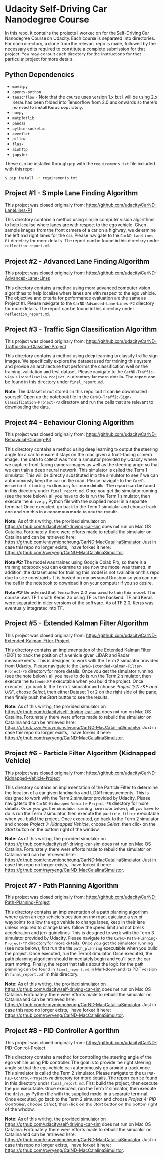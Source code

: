 # Udacity Self-Driving Car Nanodegree Course

In this repo, it contains the projects I worked on for the Self-Driving Car Nanodegree Course on Udacity.  Each course is separated into directories.  For each directory, a clone from the relevant repo is made, followed by the necessary edits required to constitute a complete submission for that project.  You may consult each directory for the instructions for that particular project for more details.

## Python Dependencies
* `moviepy`
* `opencv-python`
* `tensorflow` - Note that the course uses version 1.x but I will be using 2.x.  Keras has been folded into Tensorflow from 2.0 and onwards so there's no need to install Keras separately.
* `numpy`
* `matplotlib`
* `pandas`
* `python-socketio`
* `eventlet`
* `pillow`
* `flask`
* `aiohttp`
* `jupyter`

These can be installed through `pip` with the `requirements.txt` file included with this repo:

```sh
$ pip install -r requirements.txt
```

## Project #1 - Simple Lane Finding Algorithm

This project was cloned originally from: https://github.com/udacity/CarND-LaneLines-P1

This directory contains a method using simple computer vision algorithms to help localise where lanes are with respect to the ego vehicle.  Given sample images from the front camera of a car on a highway, we determine the left and right lanes for the car.  Please navigate to the `CarND-LaneLines-P1` directory for more details.  The report can be found in this directory under `reflection_report.md`.

## Project #2 - Advanced Lane Finding Algorithm

This project was cloned originally from: https://github.com/udacity/CarND-Advanced-Lane-Lines

This directory contains a method using more advanced computer vision algorithms to help localise where lanes are with respect to the ego vehicle.  The objective and criteria for performance evaluation are the same as Project #1.  Please navigate to the `CarND-Advanced-Lane-Lines-P2` directory for more details.  The report can be found in this directory under `reflection_report.md`.

## Project #3 - Traffic Sign Classification Algorithm

This project was cloned originally from: https://github.com/udacity/CarND-Traffic-Sign-Classifier-Project

This directory contains a method using deep learning to classify traffic sign images.  We specifically explore the dataset used for training this system and provide an architecture that performs the classification well on the training, validation and test dataset.  Please navigate to the `CarND-Traffic-Sign-Classification-Project-P3` directory for more details.  The report can be found in this directory under `final_report.md`.

**Note:**  The dataset is not stored on this repo, but it can be downloaded yourself.  Open up the notebook file in the  `CarND-Traffic-Sign-Classification-Project-P3` directory and run the cells that are relevant to downloading the data.

## Project #4 - Behaviour Cloning Algorithm

This project was cloned originally from: https://github.com/udacity/CarND-Behavioral-Cloning-P3

This directory contains a method using deep learning to output the steering angle for a car to ensure it stays on the road given a front-facing camera image.  The data to collect was from a simulator provided by Udacity where we capture front-facing camera images as well as the steering angle so that we can train a deep neural network.  This simulator is called the Term 1 simulator.  This will be directly substituted into the simulator to see if we can autonomously keep the car on the road.  Please navigate to the `CarND-Behavioral-Cloning-P4` directory for more details.  The report can be found in this directory under `final_report.md`.  Once you get the simulator running (see the note below), all you have to do is run the Term 1 simulator, then execute the `drive.py` Python file with the supplied model in a separate terminal.  Once executed, go back to the Term 1 simulator and choose track one and run this in autonomous mode to see the results.

**Note:** As of this writing, the provided simulator on https://github.com/udacity/self-driving-car-sim does not run on Mac OS Catalina.  Fortunately, there were efforts made to rebuild the simulator on Catalina and can be retrieved here: https://github.com/endymioncheung/CarND-MacCatalinaSimulator.  Just in case this repo no longer exists, I have forked it here: https://github.com/rayryeng/CarND-MacCatalinaSimulator.

**Note #2:** The model was trained using Google Colab Pro, so there is a training notebook you can examine to see how the model was trained.  In addition, the dataset used for training this model is not available on this repo due to size constraints.  It is hosted on my personal Dropbox so you can run the cell in the notebook to download it on your computer if you so desire.

**Note #3:** Be advised that Tensorflow 2.0 was used to train this model.  The course uses TF 1.x with Keras 2.x using TF as the backend.  TF and Keras were separated in older versions of the software.  As of TF 2.0, Keras was eventually integrated into TF.

## Project #5 - Extended Kalman Filter Algorithm

This project was cloned originally from: https://github.com/udacity/CarND-Extended-Kalman-Filter-Project

This directory contains an implementation of the Extended Kalman Filter (EKF) to track the position of a vehicle given LiDAR and Radar measurements.  This is designed to work with the Term 2 simulator provided from Udacity.  Please navigate to the `CarND-Extended-Kalman-Filter-Project-P5` directory for more details.  Once you get the simulator running (see the note below), all you have to do is run the Term 2 simulator, then execute the `ExtendedKF` executable when you build the project.   Once executed, go back to the Term 2 simulator and choose *Project 1/2: EKF and UKF*, choose *Select*, then either Dataset 1 or 2 on the right side of the pane, then finally push the *Start* button to see the results.

**Note:** As of this writing, the provided simulator on https://github.com/udacity/self-driving-car-sim does not run on Mac OS Catalina.  Fortunately, there were efforts made to rebuild the simulator on Catalina and can be retrieved here: https://github.com/endymioncheung/CarND-MacCatalinaSimulator.  Just in case this repo no longer exists, I have forked it here: https://github.com/rayryeng/CarND-MacCatalinaSimulator.

## Project #6 - Particle Filter Algorithm (Kidnapped Vehicle)

This project was cloned originally from: https://github.com/udacity/CarND-Kidnapped-Vehicle-Project

This directory contains an implementation of the Particle Filter to determine the location of a car given landmarks and LIDAR measurements.  This is designed to work with the Term 2 simulator provided by Udacity.  Please navigate to the `CarND-Kidnapped-Vehicle-Project-P6` directory for more details.  Once you get the simulator running (see note below), all you have to do is run the Term 2 simulator, then execute the `particle_filter` executable when you build the project.  Once executed, go back to the Term 2 simulator and choose *Project 3: Kidnapped Vehicle*, choose *Select*, then click on the *Start* button on the bottom right of the window.

**Note:** As of this writing, the provided simulator on https://github.com/udacity/self-driving-car-sim does not run on Mac OS Catalina.  Fortunately, there were efforts made to rebuild the simulator on Catalina and can be retrieved here: https://github.com/endymioncheung/CarND-MacCatalinaSimulator.  Just in case this repo no longer exists, I have forked it here: https://github.com/rayryeng/CarND-MacCatalinaSimulator.

## Project #7 - Path Planning Algorithm

This project was cloned originally from: https://github.com/udacity/CarND-Path-Planning-Project

This directory contains an implementation of a path planning algorithm where given an ego vehicle's position on the road, calculate a set of waypoints to allow the ego vehicle to change lanes, keep in their lane unless required to change lanes, follow the speed limit and not break acceleration and jerk guidelines.  This is designed to work with the Term 3 simulator provided by Udacity.  Please navigate to the `CarND-Path-Planning-Project-P7` directory for more details.  Once you get the simulator running (see note below), first run the the `path_planning` executable when you build the project.  Once executed, run the Term3 simulator.  Once executed, the path planning algorithm should immediately begin and you'll see the car start moving.  Finally, the report that talks about the logic for the path planning can be found in `final_report.md` in Markdown and its PDF version in `final_report.pdf` in this directory.

**Note:** As of this writing, the provided simulator on https://github.com/udacity/self-driving-car-sim does not run on Mac OS Catalina.  Fortunately, there were efforts made to rebuild the simulator on Catalina and can be retrieved here: https://github.com/endymioncheung/CarND-MacCatalinaSimulator.  Just in case this repo no longer exists, I have forked it here: https://github.com/rayryeng/CarND-MacCatalinaSimulator.

## Project #8 - PID Controller Algorithm

This project was cloned originally from: https://github.com/udacity/CarND-PID-Control-Project

This directory contains a method for controlling the steering angle of the ego vehicle using PID controller.  The goal is to provide the right steering angle so that the ego vehicle can autonomously go around a track once.  This simulator is called the Term 2 simulator.  Please navigate to the `CarND-PID-Control-Project-P8` directory for more details.  The report can be found in this directory under `final_report.md`.  First build the project, then execute the `pid` executable.  Once executed, run the Term 2 simulator, then execute the `drive.py` Python file with the supplied model in a separate terminal.  Once executed, go back to the Term 2 simulator and choose *Project 4: PID Controller*, choose *Select*, then click on the *Start* button on the bottom right of the window.


**Note:** As of this writing, the provided simulator on https://github.com/udacity/self-driving-car-sim does not run on Mac OS Catalina.  Fortunately, there were efforts made to rebuild the simulator on Catalina and can be retrieved here: https://github.com/endymioncheung/CarND-MacCatalinaSimulator.  Just in case this repo no longer exists, I have forked it here: https://github.com/rayryeng/CarND-MacCatalinaSimulator.